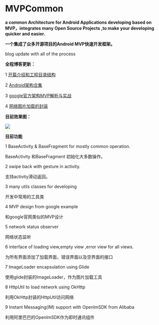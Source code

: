 # MVPCommon
**a common Architecture for Android Applications developing based on MVP，integrates many Open Source Projects ,to make your developing quicker and easier.**

**一个集成了众多开源项目的Android MVP快速开发框架。**


blog update with all of the process

**全程博客更新：**

1 [开篇介绍和工程目录结构](http://www.jianshu.com/p/d0fee882a0fe)

2 [Android架构合集](http://www.jianshu.com/p/1f21e1d375aa)

3 [google官方架构MVP解析与实战](http://www.jianshu.com/p/569ab68da482)

4 [网络图片加载的封装](http://www.jianshu.com/p/e26130a93289)

**目前效果图：**

![](http://upload-images.jianshu.io/upload_images/1833901-d045e9e0455ef2c8.gif?imageMogr2/auto-orient/strip)

**目前功能**

1 BaseActivity & BaseFragment for mostly common operation.

BaseActivity 和BaseFragment 初始化大多数操作。

2 swipe back with gesture in activity.

支持activity滑动返回。

3 many utils classes for developing

开发中常用的工具类

4 MVP design from google example

和google官网类似的MVP设计

5 network status observer

网络状态监听

6 interface of loading view,empty view ,error view for all views.

为所有界面添加了加载界面，错误界面以及空界面的接口

7 ImageLoader encapsulation using Glide

使用glide封装的ImageLoader，作为图片加载工具

8 HttpUtil to load network using OkHttp

利用OkHttp封装的HttpUtil访问网络

9 Instant Messaging(IM) support with OpenImSDK from Alibaba

利用阿里巴巴的OpenImSDK作为即时通讯组件
